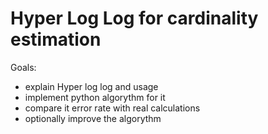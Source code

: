 # Hyper Log Log for cardinality estimation

Goals:
* explain Hyper log log and usage
* implement python algorythm for it
* compare it error rate with real calculations
* optionally improve the algorythm